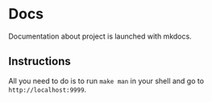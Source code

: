 # Docs

Documentation about project is launched with mkdocs.

## Instructions

All you need to do is to run `make man` in your shell and go to `http://localhost:9999`.


